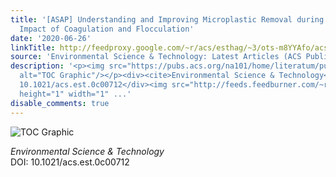 ```yaml
---
title: '[ASAP] Understanding and Improving Microplastic Removal during Water Treatment:
  Impact of Coagulation and Flocculation'
date: '2020-06-26'
linkTitle: http://feedproxy.google.com/~r/acs/esthag/~3/ots-m8YYAfo/acs.est.0c00712
source: 'Environmental Science & Technology: Latest Articles (ACS Publications)'
description: '<p><img src="https://pubs.acs.org/na101/home/literatum/publisher/achs/journals/content/esthag/0/esthag.ahead-of-print/acs.est.0c00712/20200626/images/medium/es0c00712_0006.gif"
  alt="TOC Graphic"/></p><div><cite>Environmental Science & Technology</cite></div><div>DOI:
  10.1021/acs.est.0c00712</div><img src="http://feeds.feedburner.com/~r/acs/esthag/~4/ots-m8YYAfo"
  height="1" width="1" ...'
disable_comments: true
---
```

<p><img src="https://pubs.acs.org/na101/home/literatum/publisher/achs/journals/content/esthag/0/esthag.ahead-of-print/acs.est.0c00712/20200626/images/medium/es0c00712_0006.gif" alt="TOC Graphic"/></p><div><cite>Environmental Science & Technology</cite></div><div>DOI: 10.1021/acs.est.0c00712</div><img src="http://feeds.feedburner.com/~r/acs/esthag/~4/ots-m8YYAfo" height="1" width="1" ...
